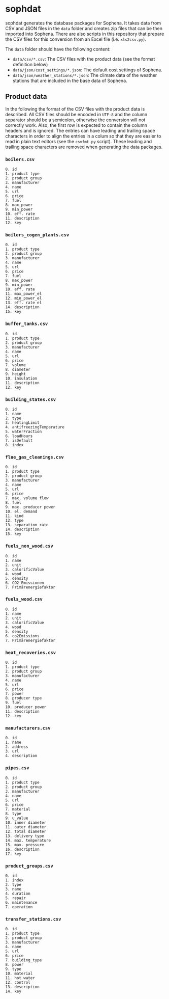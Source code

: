 # sophdat
sophdat generates the database packages for Sophena. It takes data from CSV
and JSON files in the `data` folder and creates zip files that can be then
imported into Sophena. There are also scripts in this repository that prepare
the CSV files for this conversion from an Excel file (i.e. `xls2csv.py`).

The `data` folder should have the following content:

* `data/csv/*.csv`: The CSV files with the product data (see the format
    definition below)
* `data/json/cost_settings/*.json`: The default cost settings of Sophena.
* `data/json/weather_stations/*.json`: The climate data of the weather stations
    that are included in the base data of Sophena.

## Product data
In the following the format of the CSV files with the product data is described.
All CSV files should be encoded in `UTF-8` and the column separator should be a
semicolon, otherwise the conversion will not correctly work. Also, the first row
is expected to contain the column headers and is ignored. The entries can
have leading and trailing space characters in order to align the entries in a
colum so that they are easier to read in plain text editors (see the
`csvfmt.py` script). These leading and trailing space characters are removed
when generating the data packages.

### `boilers.csv`

```
0. id
1. product type
2. product group
3. manufacturer
4. name
5. url
6. price
7. fuel
8. max_power
9. min_power
10. eff. rate
11. description
12. key
```

### `boilers_cogen_plants.csv`

```
0. id
1. product type
2. product group
3. manufacturer
4. name
5. url
6. price
7. fuel
8. max_power
9. min_power
10. eff. rate
11. max_power_el
12. min_power_el
13. eff. rate el
14. description
15. key
```

### `buffer_tanks.csv`

```
0. id
1. product type
2. product group
3. manufacturer
4. name
5. url
6. price
7. volume
8. diameter
9. height
10. insulation
11. description
12. key
```

### `building_states.csv`

```
0. id
1. name
2. type
3. heatingLimit
4. antifreezingTemperature
5. waterFraction
6. loadHours
7. isDefault
8. index
```

### `flue_gas_cleanings.csv`

```
0. id
1. product type
2. product group
3. manufacturer
4. name
5. url
6. price
7. max. volume flow
8. fuel
9. max. producer power
10. el. demand
11. kind
12. type
13. separation rate
14. description
15. key
```

### `fuels_non_wood.csv`

```
0. id
1. name
2. unit
3. calorificValue
4. wood
5. density
6. CO2 Emissionen
7. Primärenergiefaktor
```

### `fuels_wood.csv`

```
0. id
1. name
2. unit
3. calorificValue
4. wood
5. density
6. co2Emissions
7. Primärenergiefaktor
```

### `heat_recoveries.csv`

```
0. id
1. product type
2. product group
3. manufacturer
4. name
5. url
6. price
7. power
8. producer type
9. fuel
10. producer power
11. description
12. key
```

### `manufacturers.csv`

```
0. id
1. name
2. address
3. url
4. description
```

### `pipes.csv`

```
0. id
1. product type
2. product group
3. manufacturer
4. name
5. url
6. price
7. material
8. type
9. u_value
10. inner diameter
11. outer diameter
12. total diameter
13. delivery type
14. max. temperature
15. max. pressure
16. description
17. key
```

### `product_groups.csv`

```
0. id
1. index
2. type
3. name
4. duration
5. repair
6. maintenance
7. operation
```

### `transfer_stations.csv`

```
0. id
1. product type
2. product group
3. manufacturer
4. name
5. url
6. price
7. building_type
8. power
9. type
10. material
11. hot water
12. control
13. description
14. key
```
